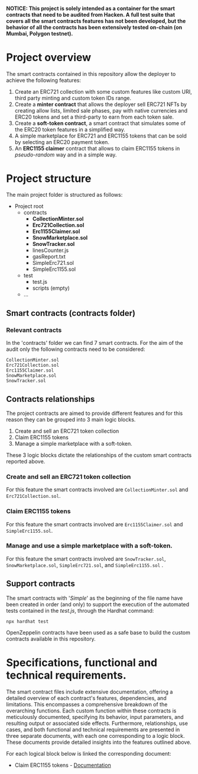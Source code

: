 #### NOTICE: This project is solely intended as a container for the smart contracts that need to be audited from Hacken. A full test suite that covers all the smart contracts features has not been developed, but the behavior of all the contracts has been extensively tested on-chain (on Mumbai, Polygon testnet).

# Project overview

The smart contracts contained in this repository allow the deployer to achieve the following features:

1. Create an ERC721 collection with some custom features like custom URI, third party minting and custom token IDs range.
2. Create a **minter contract** that allows the deployer sell ERC721 NFTs by creating allow lists, limited sale phases, pay with native currencies and ERC20 tokens and set a third-party to earn from each token sale.
3. Create a **soft-token contract**, a smart contract that simulates some of the ERC20 token features in a simplified way.
4. A simple marketplace for ERC721 and ERC1155 tokens that can be sold by selecting an ERC20 payment token.
5. An **ERC1155 claimer** contract that allows to claim ERC1155 tokens in _pseudo-random_ way and in a simple way.

# Project structure

The main project folder is structured as follows:

- Project root
  - contracts
    - **CollectionMinter.sol**
    - **Erc721Collection.sol**
    - **Erc1155Claimer.sol**
    - **SnowMarketplace.sol**
    - **SnowTracker.sol**
    - linesCounter.js
    - gasReport.txt
    - SimpleErc721.sol
    - SimpleErc1155.sol
  - test
    - test.js
    - scripts (empty)
  - ...

## Smart contracts (contracts folder)

### Relevant contracts

In the 'contracts' folder we can find 7 smart contracts.
For the aim of the audit only the following contracts need to be considered:

    CollectionMinter.sol
    Erc721Collection.sol
    Erc1155Claimer.sol
    SnowMarketplace.sol
    SnowTracker.sol

## Contracts relationships

The project contracts are aimed to provide different features and for this reason they can be grouped into 3 main logic blocks.

1. Create and sell an ERC721 token collection
2. Claim ERC1155 tokens
3. Manage a simple marketplace with a soft-token.

These 3 logic blocks dictate the relationships of the custom smart contracts reported above.

### Create and sell an ERC721 token collection

For this feature the smart contracts involved are `CollectionMinter.sol` and `Erc721Collection.sol`.

### Claim ERC1155 tokens

For this feature the smart contracts involved are `Erc1155Claimer.sol` and `SimpleErc1155.sol`.

### Manage and use a simple marketplace with a soft-token.

For this feature the smart contracts involved are `SnowTracker.sol`, `SnowMarketplace.sol`, `SimpleErc721.sol`, and `SimpleErc1155.sol` .

## Support contracts

The smart contracts with '_Simple_' as the beginning of the file name have been created in order (and only) to support the execution of the automated tests contained in the _test.js_, through the Hardhat command:

    npx hardhat test

OpenZeppelin contracts have been used as a safe base to build the custom contracts available in this repository.

# Specifications, functional and technical requirements.

The smart contract files include extensive documentation, offering a detailed overview of each contract's features, dependencies, and limitations. This encompasses a comprehensive breakdown of the overarching functions. Each custom function within these contracts is meticulously documented, specifying its behavior, input parameters, and resulting output or associated side effects. Furthermore, relationships, use cases, and both functional and technical requirements are presented in three separate documents, with each one corresponding to a logic block. These documents provide detailed insights into the features outlined above.

For each logical block below is linked the corresponding document:

- Claim ERC1155 tokens - [Documentation](./docs/Doc%20-%20Erc1155Claimer.pdf)
